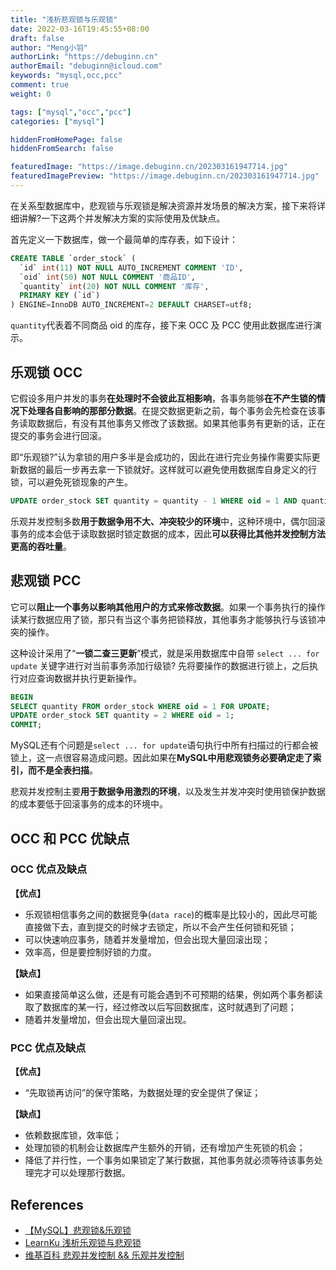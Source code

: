 ```yaml
---
title: "浅析悲观锁与乐观锁"
date: 2022-03-16T19:45:55+08:00
draft: false
author: "Meng小羽"
authorLink: "https://debuginn.cn"
authorEmail: "debuginn@icloud.com"
keywords: "mysql,occ,pcc"
comment: true
weight: 0

tags: ["mysql","occ","pcc"]
categories: ["mysql"]

hiddenFromHomePage: false
hiddenFromSearch: false

featuredImage: "https://image.debuginn.cn/202303161947714.jpg"
featuredImagePreview: "https://image.debuginn.cn/202303161947714.jpg"
---
```


在关系型数据库中，悲观锁与乐观锁是解决资源并发场景的解决方案，接下来将详细讲解?一下这两个并发解决方案的实际使用及优缺点。

首先定义一下数据库，做一个最简单的库存表，如下设计：

```sql
CREATE TABLE `order_stock` (
  `id` int(11) NOT NULL AUTO_INCREMENT COMMENT 'ID',
  `oid` int(50) NOT NULL COMMENT '商品ID',
  `quantity` int(20) NOT NULL COMMENT '库存',
  PRIMARY KEY (`id`)
) ENGINE=InnoDB AUTO_INCREMENT=2 DEFAULT CHARSET=utf8;
```

`quantity`代表着不同商品 oid 的库存，接下来 OCC 及 PCC 使用此数据库进行演示。

## 乐观锁 OCC

它假设多用户并发的事务**在处理时不会彼此互相影响**，各事务能够**在不产生锁的情况下处理各自影响的那部分数据**。在提交数据更新之前，每个事务会先检查在该事务读取数据后，有没有其他事务又修改了该数据。如果其他事务有更新的话，正在提交的事务会进行回滚。

即“乐观锁?”认为拿锁的用户多半是会成功的，因此在进行完业务操作需要实际更新数据的最后一步再去拿一下锁就好。这样就可以避免使用数据库自身定义的行锁，可以避免死锁现象的产生。

```sql
UPDATE order_stock SET quantity = quantity - 1 WHERE oid = 1 AND quantity - 1 > 0; 
```

乐观并发控制多数**用于数据争用不大、冲突较少的环境**中，这种环境中，偶尔回滚事务的成本会低于读取数据时锁定数据的成本，因此**可以获得比其他并发控制方法更高的吞吐量**。

## 悲观锁 PCC

它可以**阻止一个事务以影响其他用户的方式来修改数据**。如果一个事务执行的操作读某行数据应用了锁，那只有当这个事务把锁释放，其他事务才能够执行与该锁冲突的操作。

这种设计采用了“**一锁二查三更新**”模式，就是采用数据库中自带 `select ... for update` 关键字进行对当前事务添加行级锁? 先将要操作的数据进行锁上，之后执行对应查询数据并执行更新操作。

```sql
BEGIN
SELECT quantity FROM order_stock WHERE oid = 1 FOR UPDATE;
UPDATE order_stock SET quantity = 2 WHERE oid = 1; 
COMMIT;
```

MySQL还有个问题是`select ... for update`语句执行中所有扫描过的行都会被锁上，这一点很容易造成问题。因此如果在**MySQL中用悲观锁务必要确定走了索引，而不是全表扫描**。

悲观并发控制主要**用于数据争用激烈的环境**，以及发生并发冲突时使用锁保护数据的成本要低于回滚事务的成本的环境中。

## OCC 和 PCC 优缺点

### OCC 优点及缺点

**【优点】**

- 乐观锁相信事务之间的数据竞争(`data race`)的概率是比较小的，因此尽可能直接做下去，直到提交的时候才去锁定，所以不会产生任何锁和死锁； 
- 可以快速响应事务，随着并发量增加，但会出现大量回滚出现； 
- 效率高，但是要控制好锁的力度。

**【缺点】**

- 如果直接简单这么做，还是有可能会遇到不可预期的结果，例如两个事务都读取了数据库的某一行，经过修改以后写回数据库，这时就遇到了问题； 
- 随着并发量增加，但会出现大量回滚出现。

### PCC 优点及缺点

**【优点】**

- “先取锁再访问”的保守策略，为数据处理的安全提供了保证；

**【缺点】**

- 依赖数据库锁，效率低； 
- 处理加锁的机制会让数据库产生额外的开销，还有增加产生死锁的机会； 
- 降低了并行性，一个事务如果锁定了某行数据，其他事务就必须等待该事务处理完才可以处理那行数据。

## References

- [【MySQL】悲观锁&乐观锁 ](https://www.cnblogs.com/zhiqian-ali/p/6200874.html)
- [LearnKu 浅析乐观锁与悲观锁](https://learnku.com/articles/27880) 
- [维基百科 悲观并发控制 && 乐观并发控制](https://zh.wikipedia.org/wiki/%E5%B9%B6%E5%8F%91%E6%8E%A7%E5%88%B6)